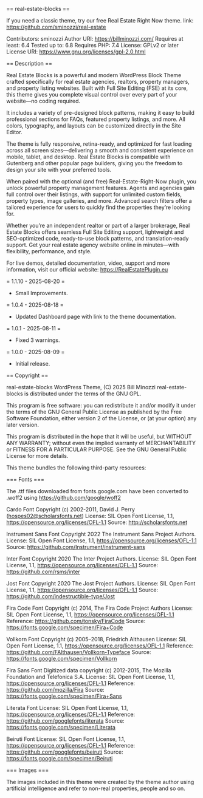 == real-estate-blocks ==

If you need a classic theme, try our free Real Estate Right Now theme. link: https://github.com/sminozzi/real-estate

Contributors: sminozzi
Author URI: https://billminozzi.com/
Requires at least: 6.4
Tested up to: 6.8
Requires PHP: 7.4
License: GPLv2 or later
License URI: https://www.gnu.org/licenses/gpl-2.0.html

== Description ==

Real Estate Blocks is a powerful and modern WordPress Block Theme crafted specifically for real estate agencies, realtors, property managers, and property listing websites. Built with Full Site Editing (FSE) at its core, this theme gives you complete visual control over every part of your website—no coding required.

It includes a variety of pre-designed block patterns, making it easy to build professional sections for FAQs, featured property listings, and more. All colors, typography, and layouts can be customized directly in the Site Editor.

The theme is fully responsive, retina-ready, and optimized for fast loading across all screen sizes—delivering a smooth and consistent experience on mobile, tablet, and desktop. Real Estate Blocks is compatible with Gutenberg and other popular page builders, giving you the freedom to design your site with your preferred tools.

When paired with the optional (and free) Real-Estate-Right-Now plugin, you unlock powerful property management features. Agents and agencies gain full control over their listings, with support for unlimited custom fields, property types, image galleries, and more. Advanced search filters offer a tailored experience for users to quickly find the properties they’re looking for.

Whether you’re an independent realtor or part of a larger brokerage, Real Estate Blocks offers seamless Full Site Editing support, lightweight and SEO-optimized code, ready-to-use block patterns, and translation-ready support. Get your real estate agency website online in minutes—with flexibility, performance, and style.

For live demos, detailed documentation, video, support and more information, visit our official website: https://RealEstatePlugin.eu

= 1.1.10 - 2025-08-20 =
* Small Improvements.

= 1.0.4 - 2025-08-18 =
* Updated Dashboard page with link to the theme documentation.

= 1.0.1 - 2025-08-11 =
* Fixed 3 warnings.

= 1.0.0 - 2025-08-09 =
* Initial release.


== Copyright ==

real-estate-blocks WordPress Theme, (C) 2025 Bill Minozzi
real-estate-blocks is distributed under the terms of the GNU GPL.

This program is free software: you can redistribute it and/or modify
it under the terms of the GNU General Public License as published by
the Free Software Foundation, either version 2 of the License, or
(at your option) any later version.

This program is distributed in the hope that it will be useful,
but WITHOUT ANY WARRANTY; without even the implied warranty of
MERCHANTABILITY or FITNESS FOR A PARTICULAR PURPOSE. See the
GNU General Public License for more details.

This theme bundles the following third-party resources:

=== Fonts ===

The .ttf files downloaded from fonts.google.com have been converted to .woff2 using
https://github.com/google/woff2

Cardo Font
Copyright (c) 2002-2011, David J. Perry (hospes02@scholarsfonts.net)
License: SIL Open Font License, 1.1, https://opensource.org/licenses/OFL-1.1
Source: http://scholarsfonts.net

Instrument Sans Font
Copyright 2022 The Instrument Sans Project Authors.
License: SIL Open Font License, 1.1, https://opensource.org/licenses/OFL-1.1
Source: https://github.com/Instrument/instrument-sans

Inter Font
Copyright 2020 The Inter Project Authors.
License: SIL Open Font License, 1.1, https://opensource.org/licenses/OFL-1.1
Source: https://github.com/rsms/inter

Jost Font
Copyright 2020 The Jost Project Authors.
License: SIL Open Font License, 1.1, https://opensource.org/licenses/OFL-1.1
Source: https://github.com/indestructible-type/Jost

Fira Code Font
Copyright (c) 2014, The Fira Code Project Authors
License: SIL Open Font License, 1.1, https://opensource.org/licenses/OFL-1.1
Reference: https://github.com/tonsky/FiraCode
Source: https://fonts.google.com/specimen/Fira+Code

Vollkorn Font
Copyright (c) 2005–2018, Friedrich Althausen
License: SIL Open Font License, 1.1, https://opensource.org/licenses/OFL-1.1
Reference: https://github.com/FAlthausen/Vollkorn-Typeface
Source: https://fonts.google.com/specimen/Vollkorn

Fira Sans Font
Digitized data copyright (c) 2012-2015, The Mozilla Foundation and Telefonica S.A.
License: SIL Open Font License, 1.1, https://opensource.org/licenses/OFL-1.1
Reference: https://github.com/mozilla/Fira
Source: https://fonts.google.com/specimen/Fira+Sans

Literata Font
License: SIL Open Font License, 1.1, https://opensource.org/licenses/OFL-1.1
Reference: https://github.com/googlefonts/literata
Source: https://fonts.google.com/specimen/Literata

Beiruti Font
License: SIL Open Font License, 1.1, https://opensource.org/licenses/OFL-1.1
Reference: https://github.com/googlefonts/beiruti
Source: https://fonts.google.com/specimen/Beiruti

=== Images ===

The images included in this theme were created by the theme author using artificial intelligence and refer to non-real properties, people and so on.
